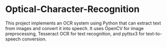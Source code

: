 # Optical-Character-Recognition
This project implements an OCR system using Python that can extract text from images and convert it into speech. It uses OpenCV for image preprocessing, Tesseract OCR for text recognition, and pyttsx3 for text-to-speech conversion.
